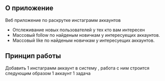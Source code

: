 ## О приложение

Веб приложение по раскрутке инстаграмм аккаунтов 
- Отслеживание новых пользователей у тех кто вам интересен
- Массовый follow по найденым новичкам у интересуещих аккаунтов.
- Массовый like по найденым новичкам у интересуещих аккаунтов.

## Принцип работы 

Добавить 1 инстаграмм аккаунт в систему , работа с ним строится следующим образом 1 аккаунт 1 задача 
